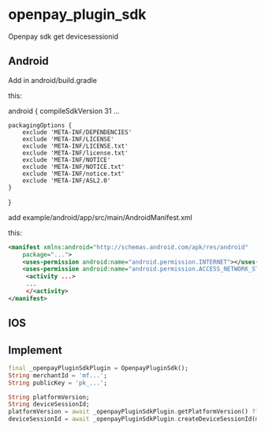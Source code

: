 # openpay_plugin_sdk

Openpay sdk get devicesessionid

## Android

Add in android/build.gradle

this:

android {
    compileSdkVersion 31
    ...

    packagingOptions {
        exclude 'META-INF/DEPENDENCIES'
        exclude 'META-INF/LICENSE'
        exclude 'META-INF/LICENSE.txt'
        exclude 'META-INF/license.txt'
        exclude 'META-INF/NOTICE'
        exclude 'META-INF/NOTICE.txt'
        exclude 'META-INF/notice.txt'
        exclude 'META-INF/ASL2.0'
    }
}

add example/android/app/src/main/AndroidManifest.xml

this:

```Xml
<manifest xmlns:android="http://schemas.android.com/apk/res/android"
    package="...">
    <uses-permission android:name="android.permission.INTERNET"></uses-permission>
    <uses-permission android:name="android.permission.ACCESS_NETWORK_STATE" ></uses-permission>
     <activity ...>
     ...
     </<activity>
</manifest>
```

## IOS

## Implement

```Dart
final _openpayPluginSdkPlugin = OpenpayPluginSdk();
String merchantId = 'mf...';
String publicKey = 'pk_...';

String platformVersion;
String deviceSessionId;
platformVersion = await _openpayPluginSdkPlugin.getPlatformVersion() ?? 'Unknown platform version';
deviceSessionId = await _openpayPluginSdkPlugin.createDeviceSessionId(merchantId, publicKey, false) ?? '-';
```
